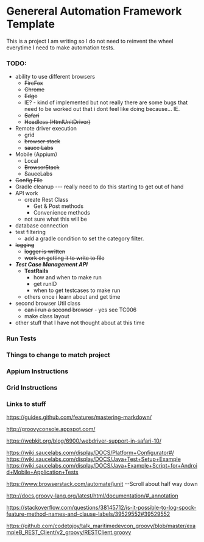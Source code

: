 # Genereral Automation Framework Template
This is a project I am writing so I do not need to reinvent the wheel everytime I need to make automation tests.

### TODO:
* ability to use different browsers
    * ~~FireFox~~
    * ~~Chrome~~
    * ~~Edge~~
    * IE? - kind of implemented but not really there are some bugs that need to be worked out that i dont feel like doing because... IE.
    * ~~Safari~~
    * ~~Headless (HtmlUnitDriver)~~
* Remote driver execution
    * grid
    * ~~browser stack~~
    * ~~sauce Labs~~
* Mobile (Appium)
    * Local
    * ~~BrowserStack~~
    * ~~SauceLabs~~ 
* ~~Config File~~
* Gradle cleanup --- really need to do this starting to get out of hand
* API work 
    * create Rest Class
        * Get & Post methods
        * Convenience methods 
    * not sure what this will be
* database connection
* test filtering
    * add a gradle condition to set the category filter.
* ~~logging~~
    * ~~logger is written~~
    * ~~work on getting it to write to file~~
* ___Test Case Management API___ 
    * __TestRails__
        * how and when to make run
        * get runID
        * when to get testcases to make run
    * others once i learn about and get time
* second browser Util class
    * ~~can i run a second browser~~ - yes see TC006 
    * make class layout
* other stuff that I have not thought about at this time

### Run Tests

### Things to change to match project

### Appium Instructions

### Grid  Instructions

### Links to stuff
https://guides.github.com/features/mastering-markdown/

http://groovyconsole.appspot.com/

https://webkit.org/blog/6900/webdriver-support-in-safari-10/

https://wiki.saucelabs.com/display/DOCS/Platform+Configurator#/
https://wiki.saucelabs.com/display/DOCS/Java+Test+Setup+Example
https://wiki.saucelabs.com/display/DOCS/Java+Example+Script+for+Android+Mobile+Application+Tests

https://www.browserstack.com/automate/junit   --Scroll about half way down 

http://docs.groovy-lang.org/latest/html/documentation/#_annotation

https://stackoverflow.com/questions/38145712/is-it-possible-to-log-spock-feature-method-names-and-clause-labels/39529552#39529552

https://github.com/codetojoy/talk_maritimedevcon_groovy/blob/master/exampleB_REST_Client/v2_groovy/RESTClient.groovy
